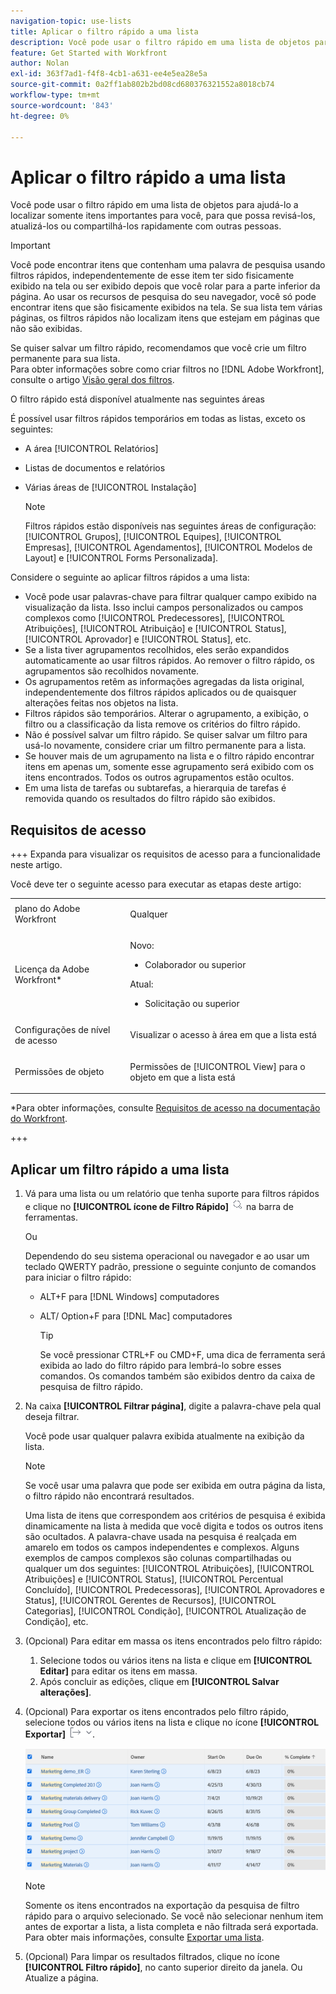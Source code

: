 ```yaml
---
navigation-topic: use-lists
title: Aplicar o filtro rápido a uma lista
description: Você pode usar o filtro rápido em uma lista de objetos para ajudá-lo a localizar somente itens importantes para você, para que possa revisá-los, atualizá-los ou compartilhá-los rapidamente com outras pessoas.
feature: Get Started with Workfront
author: Nolan
exl-id: 363f7ad1-f4f8-4cb1-a631-ee4e5ea28e5a
source-git-commit: 0a2ff1ab802b2bd08cd680376321552a8018cb74
workflow-type: tm+mt
source-wordcount: '843'
ht-degree: 0%

---
```


# Aplicar o filtro rápido a uma lista

<!--Audited:11/2024-->

Você pode usar o filtro rápido em uma lista de objetos para ajudá-lo a localizar somente itens importantes para você, para que possa revisá-los, atualizá-los ou compartilhá-los rapidamente com outras pessoas.

>[!IMPORTANT]
>
>Você pode encontrar itens que contenham uma palavra de pesquisa usando filtros rápidos, independentemente de esse item ter sido fisicamente exibido na tela ou ser exibido depois que você rolar para a parte inferior da página. Ao usar os recursos de pesquisa do seu navegador, você só pode encontrar itens que são fisicamente exibidos na tela. Se sua lista tem várias páginas, os filtros rápidos não localizam itens que estejam em páginas que não são exibidas.

Se quiser salvar um filtro rápido, recomendamos que você crie um filtro permanente para sua lista.\
Para obter informações sobre como criar filtros no [!DNL Adobe Workfront], consulte o artigo [Visão geral dos filtros](../../../reports-and-dashboards/reports/reporting-elements/filters-overview.md).

O filtro rápido está disponível atualmente nas seguintes áreas


É possível usar filtros rápidos temporários em todas as listas, exceto os seguintes:

* A área [!UICONTROL Relatórios]
* Listas de documentos e relatórios
* Várias áreas de [!UICONTROL Instalação]

  >[!NOTE]
  >
  >Filtros rápidos estão disponíveis nas seguintes áreas de configuração: [!UICONTROL Grupos], [!UICONTROL Equipes], [!UICONTROL Empresas], [!UICONTROL Agendamentos], [!UICONTROL Modelos de Layout] e [!UICONTROL Forms Personalizada].


Considere o seguinte ao aplicar filtros rápidos a uma lista:

* Você pode usar palavras-chave para filtrar qualquer campo exibido na visualização da lista. Isso inclui campos personalizados ou campos complexos como [!UICONTROL Predecessores], [!UICONTROL Atribuições], [!UICONTROL Atribuição] e [!UICONTROL Status], [!UICONTROL Aprovador] e [!UICONTROL Status], etc.
* Se a lista tiver agrupamentos recolhidos, eles serão expandidos automaticamente ao usar filtros rápidos. Ao remover o filtro rápido, os agrupamentos são recolhidos novamente.
* Os agrupamentos retêm as informações agregadas da lista original, independentemente dos filtros rápidos aplicados ou de quaisquer alterações feitas nos objetos na lista.
* Filtros rápidos são temporários. Alterar o agrupamento, a exibição, o filtro ou a classificação da lista remove os critérios do filtro rápido.
* Não é possível salvar um filtro rápido. Se quiser salvar um filtro para usá-lo novamente, considere criar um filtro permanente para a lista.
* Se houver mais de um agrupamento na lista e o filtro rápido encontrar itens em apenas um, somente esse agrupamento será exibido com os itens encontrados. Todos os outros agrupamentos estão ocultos.
* Em uma lista de tarefas ou subtarefas, a hierarquia de tarefas é removida quando os resultados do filtro rápido são exibidos.

## Requisitos de acesso

+++ Expanda para visualizar os requisitos de acesso para a funcionalidade neste artigo.

Você deve ter o seguinte acesso para executar as etapas deste artigo:

<table style="table-layout:auto"> 
 <col> 
 <col> 
 <tbody> 
  <tr> 
   <td role="rowheader">plano do Adobe Workfront</td> 
   <td> <p>Qualquer</p> </td> 
  </tr> 
  <tr> 
   <td role="rowheader">Licença da Adobe Workfront*</td> 
   <td> 
    <p>Novo:</p>
   <ul><li><p>Colaborador ou superior </p></li>
   </ul>

<p>Atual:</p>
   <ul><li><p>Solicitação ou superior</p></li>
    </ul></td> 
  </tr> 
  <tr> 
   <td role="rowheader">Configurações de nível de acesso</td> 
   <td> <p>Visualizar o acesso à área em que a lista está</p></td> 
  </tr> 
  <tr> 
   <td role="rowheader">Permissões de objeto</td> 
   <td> <p>Permissões de [!UICONTROL View] para o objeto em que a lista está</p>  </td> 
  </tr> 
 </tbody> 
</table>

*Para obter informações, consulte [Requisitos de acesso na documentação do Workfront](/help/quicksilver/administration-and-setup/add-users/access-levels-and-object-permissions/access-level-requirements-in-documentation.md).

+++


## Aplicar um filtro rápido a uma lista

1. Vá para uma lista ou um relatório que tenha suporte para filtros rápidos e clique no **[!UICONTROL ícone de Filtro Rápido]** ![ícone de Filtro rápido](assets/qs-quick-filter-icon.png) na barra de ferramentas.

   Ou

   Dependendo do seu sistema operacional ou navegador e ao usar um teclado QWERTY padrão, pressione o seguinte conjunto de comandos para iniciar o filtro rápido:

   * ALT+F para [!DNL Windows] computadores
   * ALT/ Option+F para [!DNL Mac] computadores

     >[!TIP]
     >
     >Se você pressionar CTRL+F ou CMD+F, uma dica de ferramenta será exibida ao lado do filtro rápido para lembrá-lo sobre esses comandos. Os comandos também são exibidos dentro da caixa de pesquisa de filtro rápido.

1. Na caixa **[!UICONTROL Filtrar página]**, digite a palavra-chave pela qual deseja filtrar.

   Você pode usar qualquer palavra exibida atualmente na exibição da lista.

   >[!NOTE]
   >
   >Se você usar uma palavra que pode ser exibida em outra página da lista, o filtro rápido não encontrará resultados.

   Uma lista de itens que correspondem aos critérios de pesquisa é exibida dinamicamente na lista à medida que você digita e todos os outros itens são ocultados. A palavra-chave usada na pesquisa é realçada em amarelo em todos os campos independentes e complexos. Alguns exemplos de campos complexos são colunas compartilhadas ou qualquer um dos seguintes: [!UICONTROL Atribuições], [!UICONTROL Atribuições] e [!UICONTROL Status], [!UICONTROL Percentual Concluído], [!UICONTROL Predecessoras], [!UICONTROL Aprovadores e Status], [!UICONTROL Gerentes de Recursos], [!UICONTROL Categorias], [!UICONTROL Condição], [!UICONTROL Atualização de Condição], etc.

1. (Opcional) Para editar em massa os itens encontrados pelo filtro rápido:

   1. Selecione todos ou vários itens na lista e clique em **[!UICONTROL Editar]** para editar os itens em massa.
   1. Após concluir as edições, clique em **[!UICONTROL Salvar alterações]**.

1. (Opcional) Para exportar os itens encontrados pelo filtro rápido, selecione todos ou vários itens na lista e clique no ícone **[!UICONTROL Exportar]** ![Ícone Exportar](assets/export.png).

   ![select_all_projects_with_highlight__1_.png](assets/select-all-projects-with-highlight--1--350x173.png)

   >[!NOTE]
   >
   >Somente os itens encontrados na exportação da pesquisa de filtro rápido para o arquivo selecionado. Se você não selecionar nenhum item antes de exportar a lista, a lista completa e não filtrada será exportada.\
   >Para obter mais informações, consulte [Exportar uma lista](../../../workfront-basics/navigate-workfront/use-lists/export-lists.md).

1. (Opcional) Para limpar os resultados filtrados, clique no ícone **[!UICONTROL Filtro rápido]**, no canto superior direito da janela.
Ou
Atualize a página.
